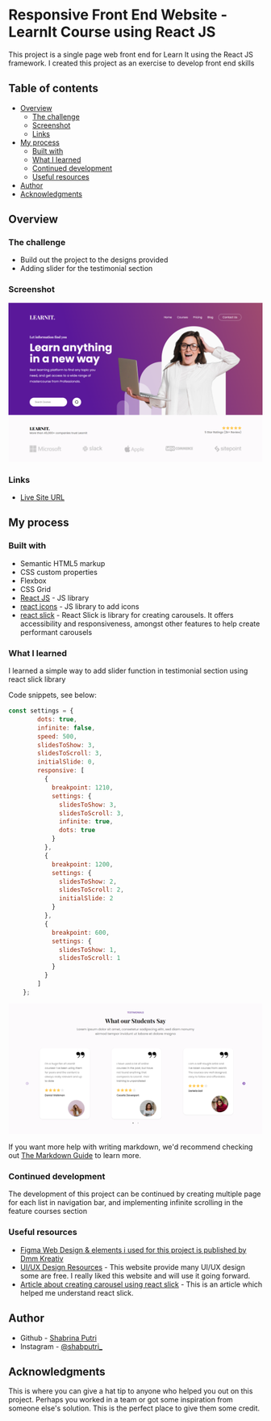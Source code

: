 # Responsive Front End Website - LearnIt Course using React JS
This project is a single page web front end for Learn It using the React JS framework. I created this project as an exercise to develop front end skills

## Table of contents

- [Overview](#overview)
  - [The challenge](#the-challenge)
  - [Screenshot](#screenshot)
  - [Links](#links)
- [My process](#my-process)
  - [Built with](#built-with)
  - [What I learned](#what-i-learned)
  - [Continued development](#continued-development)
  - [Useful resources](#useful-resources)
- [Author](#author)
- [Acknowledgments](#acknowledgments)


## Overview

### The challenge

- Build out the project to the designs provided
- Adding slider for the testimonial section

### Screenshot

![Design preview for LearnIt landing page](./src/images/header-learnit.png)

### Links
- [Live Site URL](https://visionary-queijadas-b6b2ca.netlify.app/)

## My process

### Built with

- Semantic HTML5 markup
- CSS custom properties
- Flexbox
- CSS Grid
- [React JS](https://reactjs.org/) - JS library
- [react icons](https://react-icons.github.io/react-icons/) - JS library to add icons
- [react slick](https://react-slick.neostack.com/) - React Slick is library for creating carousels. It offers accessibility and responsiveness, amongst other features to help create performant carousels


### What I learned

I learned a simple way to add slider function in testimonial section using react slick library

Code snippets, see below:
```js
const settings = {
        dots: true,
        infinite: false,
        speed: 500,
        slidesToShow: 3,
        slidesToScroll: 3,
        initialSlide: 0,
        responsive: [
          {
            breakpoint: 1210,
            settings: {
              slidesToShow: 3,
              slidesToScroll: 3,
              infinite: true,
              dots: true
            }
          },
          {
            breakpoint: 1200,
            settings: {
              slidesToShow: 2,
              slidesToScroll: 2,
              initialSlide: 2
            }
          },
          {
            breakpoint: 600,
            settings: {
              slidesToShow: 1,
              slidesToScroll: 1
            }
          }
        ]
    };
```

![Overview for testimonials section](./src/images/testimonials-learnit.png)

If you want more help with writing markdown, we'd recommend checking out [The Markdown Guide](https://www.markdownguide.org/) to learn more.


### Continued development
The development of this project can be continued by creating multiple page for each list in navigation bar, and implementing infinite scrolling in the feature courses section

### Useful resources
- [Figma Web Design & elements i used for this project is published by Dmm Kreativ](https://ui8.net/dmm-kreativ/products/uniquepages?status=7)
- [UI/UX Design Resources](https://ui8.net/) - This website provide many UI/UX design some are free. I really liked this website and will use it going forward.
- [Article about creating carousel using react slick](https://blog.logrocket.com/create-carousel-react-slick/) - This is an article which helped me understand react slick.


## Author

- Github - [Shabrina Putri](https://github.com/shabrina12/)
- Instagram - [@shabputri_](https://www.twitter.com/yourusername)


## Acknowledgments

This is where you can give a hat tip to anyone who helped you out on this project. Perhaps you worked in a team or got some inspiration from someone else's solution. This is the perfect place to give them some credit.


